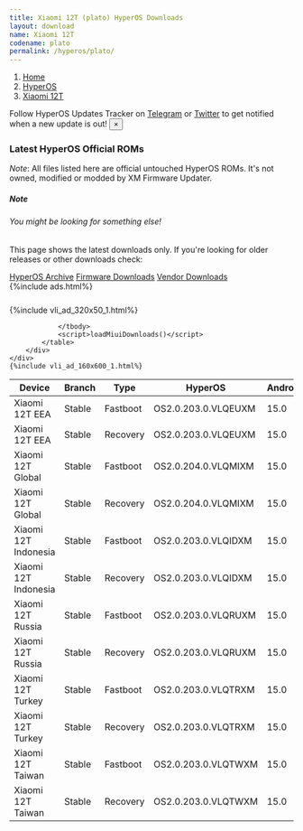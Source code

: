 ```yaml
---
title: Xiaomi 12T (plato) HyperOS Downloads
layout: download
name: Xiaomi 12T
codename: plato
permalink: /hyperos/plato/
---
```

<nav aria-label="breadcrumb">
    <ol class="breadcrumb">
        <li class="breadcrumb-item"><a href="/">Home</a></li>
        <li class="breadcrumb-item"><a href="/hyperos/">HyperOS</a></li>
        <li class="breadcrumb-item active" aria-current="page"><a href="/hyperos/plato/">Xiaomi 12T</a></li>
    </ol>
</nav>
<div class="alert alert-primary alert-dismissible fade show" role="alert">
    Follow HyperOS Updates Tracker on <a href="https://t.me/MIUIUpdatesTracker" class="alert-link">Telegram</a>
     or <a href="https://twitter.com/MiFwUpdater" class="alert-link">Twitter</a> to get notified when a new update is out!
    <button type="button" class="close" data-dismiss="alert" aria-label="Close">
        <span aria-hidden="true">&times;</span>
    </button>
</div>

### Latest HyperOS Official ROMs
*Note*: All files listed here are official untouched HyperOS ROMs. It's not owned, modified or modded by XM Firmware Updater.
<div class="card">
  <div class="card-body">
    <h5 class="card-title">Note</h5>
    <h6 class="card-subtitle mb-2 text-muted">You might be looking for something else!</h6>
    <p class="card-text">This page shows the latest downloads only.
     If you're looking for older releases or other downloads check:</p>
    <a href="/archive/hyperos/plato/" class="card-link">HyperOS Archive</a>
    <a href="/firmware/plato/" class="card-link">Firmware Downloads</a>
    <a href="/vendor/plato/" class="card-link">Vendor Downloads</a>
  </div>
</div>
{%include ads.html%}
<div class="row justify-content-center">
    <div class="col-10">
        <div class="table-responsive-md" style="margin-top: 25px;">
            {%include vli_ad_320x50_1.html%}
            <table id="miui" class="display dt-responsive nowrap compact table table-striped table-hover table-sm">
                <thead class="thead-dark">
                    <tr>
                        <th data-ref="device">Device</th>
                        <th data-ref="branch">Branch</th>
                        <th data-ref="type">Type</th>
                        <th data-ref="miui">HyperOS</th>
                        <th data-ref="android">Android</th>
                        <th data-ref="size">Size</th>
                        <th data-ref="size">Date</th>
                        <th data-ref="link">Link</th>
                    </tr>
                </thead>
                <tbody>
                <tr><td>Xiaomi 12T EEA</td><td>Stable</td><td>Fastboot</td><td>OS2.0.203.0.VLQEUXM</td><td>15.0</td><td>7.0 GB</td><td>2025-09-01</td><td><a href="/hyperos/plato/stable/OS2.0.203.0.VLQEUXM/">Download</a></td></tr>
<tr><td>Xiaomi 12T EEA</td><td>Stable</td><td>Recovery</td><td>OS2.0.203.0.VLQEUXM</td><td>15.0</td><td>5.9 GB</td><td>2025-09-15</td><td><a href="/hyperos/plato/stable/OS2.0.203.0.VLQEUXM/">Download</a></td></tr>
<tr><td>Xiaomi 12T Global</td><td>Stable</td><td>Fastboot</td><td>OS2.0.204.0.VLQMIXM</td><td>15.0</td><td>6.9 GB</td><td>2025-08-12</td><td><a href="/hyperos/plato/stable/OS2.0.204.0.VLQMIXM/">Download</a></td></tr>
<tr><td>Xiaomi 12T Global</td><td>Stable</td><td>Recovery</td><td>OS2.0.204.0.VLQMIXM</td><td>15.0</td><td>5.8 GB</td><td>2025-08-20</td><td><a href="/hyperos/plato/stable/OS2.0.204.0.VLQMIXM/">Download</a></td></tr>
<tr><td>Xiaomi 12T Indonesia</td><td>Stable</td><td>Fastboot</td><td>OS2.0.203.0.VLQIDXM</td><td>15.0</td><td>6.7 GB</td><td>2025-09-01</td><td><a href="/hyperos/plato/stable/OS2.0.203.0.VLQIDXM/">Download</a></td></tr>
<tr><td>Xiaomi 12T Indonesia</td><td>Stable</td><td>Recovery</td><td>OS2.0.203.0.VLQIDXM</td><td>15.0</td><td>5.7 GB</td><td>2025-09-15</td><td><a href="/hyperos/plato/stable/OS2.0.203.0.VLQIDXM/">Download</a></td></tr>
<tr><td>Xiaomi 12T Russia</td><td>Stable</td><td>Fastboot</td><td>OS2.0.203.0.VLQRUXM</td><td>15.0</td><td>6.9 GB</td><td>2025-09-01</td><td><a href="/hyperos/plato/stable/OS2.0.203.0.VLQRUXM/">Download</a></td></tr>
<tr><td>Xiaomi 12T Russia</td><td>Stable</td><td>Recovery</td><td>OS2.0.203.0.VLQRUXM</td><td>15.0</td><td>5.8 GB</td><td>2025-09-15</td><td><a href="/hyperos/plato/stable/OS2.0.203.0.VLQRUXM/">Download</a></td></tr>
<tr><td>Xiaomi 12T Turkey</td><td>Stable</td><td>Fastboot</td><td>OS2.0.203.0.VLQTRXM</td><td>15.0</td><td>6.7 GB</td><td>2025-09-01</td><td><a href="/hyperos/plato/stable/OS2.0.203.0.VLQTRXM/">Download</a></td></tr>
<tr><td>Xiaomi 12T Turkey</td><td>Stable</td><td>Recovery</td><td>OS2.0.203.0.VLQTRXM</td><td>15.0</td><td>5.8 GB</td><td>2025-09-15</td><td><a href="/hyperos/plato/stable/OS2.0.203.0.VLQTRXM/">Download</a></td></tr>
<tr><td>Xiaomi 12T Taiwan</td><td>Stable</td><td>Fastboot</td><td>OS2.0.203.0.VLQTWXM</td><td>15.0</td><td>6.6 GB</td><td>2025-09-01</td><td><a href="/hyperos/plato/stable/OS2.0.203.0.VLQTWXM/">Download</a></td></tr>
<tr><td>Xiaomi 12T Taiwan</td><td>Stable</td><td>Recovery</td><td>OS2.0.203.0.VLQTWXM</td><td>15.0</td><td>5.7 GB</td><td>2025-09-15</td><td><a href="/hyperos/plato/stable/OS2.0.203.0.VLQTWXM/">Download</a></td></tr>

                </tbody>
                <script>loadMiuiDownloads()</script>
            </table>
        </div>
    </div>
    {%include vli_ad_160x600_1.html%}
</div>
